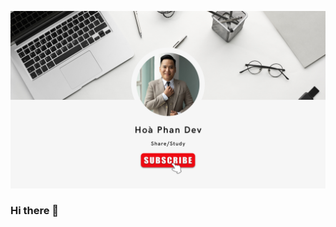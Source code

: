 ![](https://github.com/hoaphantn7604/file-upload/blob/master/document/profile/hoa_phan_dev_banner.png)
### Hi there 👋

<!--
**hoaphantn7604/hoaphantn7604** is a ✨ _special_ ✨ repository because its `README.md` (this file) appears on your GitHub profile.

Here are some ideas to get you started:

- 🔭 I’m currently working on ...
- 🌱 I’m currently learning ...
- 👯 I’m looking to collaborate on ...
- 🤔 I’m looking for help with ...
- 💬 Ask me about ...
- 📫 How to reach me: ...
- 😄 Pronouns: ...
- ⚡ Fun fact: ...
-->
